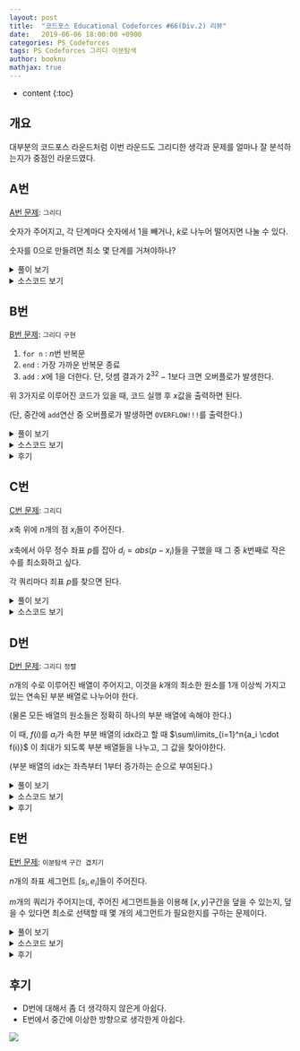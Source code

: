 ```yaml
---
layout: post
title:  "코드포스 Educational Codeforces #66(Div.2) 리뷰"
date:   2019-06-06 18:00:00 +0900
categories: PS_Codeforces
tags: PS Codeforces 그리디 이분탐색
author: booknu
mathjax: true
---
```


* content
{:toc}

## 개요
대부분의 코드포스 라운드처럼 이번 라운드도 그리디한 생각과 문제를 얼마나 잘 분석하는지가 중점인 라운드였다.

## A번

[A번 문제](<http://codeforces.com/contest/1175/problem/A>): `그리디`

숫자가 주어지고, 각 단계마다 숫자에서 $1$을 빼거나, $k$로 나누어 떨어지면 나눌 수 있다.

숫자를 $0$으로 만들려면 최소 몇 단계를 거쳐야하나?

<details>
<summary>풀이 보기</summary>
<div markdown="1">
$n$부터 시작해서 $0$이 될 때까지 다음을 반복한다,

1. $k$로 나눌 수 있을 때까지 뺀다. ($n - n \% k$)
2. $0$이 아니면 $k$로 나눈다.

한 단계마다 최소 $k$씩 나누어지므로 한 쿼리 당 시간복잡도는 $\log n$이다.

</div>
</details>

<details>
<summary>소스코드 보기</summary>
<div markdown="1">

```cpp
include <bits/stdc++.h>
using namespace std;

#ifdef LOCAL_BOOKNU
#define debug(...) cerr << "[" << #__VA_ARGS__ << "]:", debug_out(__VA_ARGS__)
#else
#define debug(...) 42
#endif

// ........................macro.......................... //
#define FOR(i, f, n) for(int (i) = (f); (i) < (int)(n); ++(i))
#define RFOR(i, f, n) for(int (i) = (f); (i) >= (int)(n); --(i))
#define pb push_back
#define emb emplace_back
#define fi first
#define se second
#define ENDL '\n'
#define sz(A) (int)(A).size()
#define ALL(A) A.begin(), A.end()
#define UNIQUE(c) (c).resize(unique(ALL(c)) - (c).begin())
#define next next9876
#define prev prev1234
typedef pair<int, int> ii;
typedef pair<int, ii> iii;
typedef vector<int> vi;
typedef vector<vi> vvi;
typedef vector<ii> vii;
typedef vector<vii> vvii;
typedef long long i64;
typedef unsigned long long ui64;
// inline i64 GCD(i64 a, i64 b) { if(b == 0) return a; return GCD(b, a % b); }
inline int getidx(const vi& ar, int x) { return lower_bound(ALL(ar), x) - ar.begin(); } // 좌표 압축에 사용: 정렬된 ar에서 x의 idx를 찾음
inline i64 GCD(i64 a, i64 b) { i64 n; if(a < b) swap(a, b); while(b != 0) { n = a % b; a = b; b = n; } return a; }
inline i64 LCM(i64 a, i64 b) { if(a == 0 || b == 0) return GCD(a, b); return a / GCD(a, b) * b; }
inline i64 CEIL(i64 n, i64 d) { return n / d + (i64)(n % d != 0); } // 음수일 때 이상하게 작동할 수 있음.
inline i64 ROUND(i64 n, i64 d) { return n / d + (i64)((n % d) * 2 >= d); }
const i64 MOD = 1e9+7;
inline i64 POW(i64 a, i64 n) {
	assert(0 <= n);
	i64 ret;
	for(ret = 1; n; a = a*a%MOD, n /= 2) { if(n%2) ret = ret*a%MOD; }
	return ret;
}
template <class T> ostream& operator<<(ostream& os, vector<T> v) {
	os << "[";
	int cnt = 0;
	for(auto vv : v) { os << vv; if(++cnt < v.size()) os << ","; }
	return os << "]";
}
template <class T> ostream& operator<<(ostream& os, set<T> v) {
	os << "[";
	int cnt = 0;
	for(auto vv : v) { os << vv; if(++cnt < v.size()) os << ","; }
	return os << "]";
}
template <class L, class R> ostream& operator<<(ostream& os, pair<L, R> p) { return os << "(" << p.fi << "," << p.se << ")"; }
void debug_out() { cerr << endl; }
template <typename Head, typename... Tail> void debug_out(Head H, Tail... T) { cerr << " " << H, debug_out(T...); }
// ....................................................... //

i64 n, m;
void input() {
	cin >> n >> m;
}

int solve() {
	i64 ans = 0;
	while(n) {
		if(n%m != 0) {
			ans += n%m;
			n -= n%m;
		}
		if(n) {
			n /= m;
			++ans;
		}
	}
	cout << ans << ENDL;
	return 0;
}

// ................. main .................. //
void execute() {
	int tt; cin >> tt;
	while(tt--)
	input(), solve();
}

int main(void) {
#ifdef LOCAL_BOOKNU
	freopen("input.txt", "r", stdin);
	// freopen("out.txt", "w", stdout);
#endif
	cin.tie(0), ios_base::sync_with_stdio(false);
	execute();
	return 0;
}
// ......................................... //
```

</div>
</details>

## B번

[B번 문제](<http://codeforces.com/contest/1175/problem/B>): `그리디` `구현`

1. `for n` : $n$번 반복문
2. `end` : 가장 가까운 반복문 종료
3. `add` : $x$에 $1$을 더한다. 단, 덧셈 결과가 $2^{32}-1$보다 크면 오버플로가 발생한다.

위 3가지로 이루어진 코드가 있을 때, 코드 실행 후 $x$값을 출력하면 된다.

(단, 중간에 `add`연산 중 오버플로가 발생하면 `OVERFLOW!!!`를 출력한다.)

<details>
<summary>풀이 보기</summary>
<div markdown="1">
구현이 은근히 까다로운 문제이다.

일단 기본적인 아이디어는 간단하다.

1. `for n` :스택을 통해 값을 계속 쌓아놓으며, 현재까지 쌓인 값의 곱들을 변수 $f$에 저장해두면 된다.
2. `end` : 스택 맨 마지막을 뺀 후, $f$에서 그 값을 나누면 된다.
3. `add` : $x$에 $f$를 더하면 된다.

구현에서 까다로운 점은, 중간에 $f$값 자체가 엄청나게 커질 수 있다는 것인데, 단순 계산으로는 최대 십진수로 $2 \cdot 10^{5}$ 자리수까지 커질 수 있어, BigInteger을 사용하더라도 그 연산 속도 때문에 시간 초과가 날 것이다.

또 까다로운 점이 $f$가 오버플로가 났다고 해서 답이 꼭 `OVERFLOW!!!`가 아니라 중간에 `add`만 이루어지지 않는다면 아무런 문제도 없다.

따라서 `for n`이 오버플로가 발생한 순간, 스택 포인터 변수에 오버플로가 발생한 변수의 포인터를 저장하고, 앞으로 `for n`문을 만나면 직접 $f$에 곱하지 않고 그냥 스택에만 쌓아두는 방식을 사용할 것이다.

또한 `end`를 통해 오버플로가 발생한 스택이 pop 된다면 그 때는 다시 스택 포인터 변수를 아무것도 가리키지 않는 상태로 둘 것이다.

만약 `add` 시 스택 포인터 변수가 무언가를 가리키고 있다면, 바로 `OVERFLOW!!!`를 출력하면 된다.

</div>
</details>

<details>
<summary>소스코드 보기</summary>
<div markdown="1">


```cpp
#include <bits/stdc++.h>
using namespace std;

#ifdef LOCAL_BOOKNU
#define debug(...) cerr << "[" << #__VA_ARGS__ << "]:", debug_out(__VA_ARGS__)
#else
#define debug(...) 42
#endif

// ........................macro.......................... //
#define FOR(i, f, n) for(int (i) = (f); (i) < (int)(n); ++(i))
#define RFOR(i, f, n) for(int (i) = (f); (i) >= (int)(n); --(i))
#define pb push_back
#define emb emplace_back
#define fi first
#define se second
#define ENDL '\n'
#define sz(A) (int)(A).size()
#define ALL(A) A.begin(), A.end()
#define UNIQUE(c) (c).resize(unique(ALL(c)) - (c).begin())
#define next next9876
#define prev prev1234
typedef pair<int, int> ii;
typedef pair<int, ii> iii;
typedef vector<int> vi;
typedef vector<vi> vvi;
typedef vector<ii> vii;
typedef vector<vii> vvii;
typedef long long i64;
typedef unsigned long long ui64;
// inline i64 GCD(i64 a, i64 b) { if(b == 0) return a; return GCD(b, a % b); }
inline int getidx(const vi& ar, int x) { return lower_bound(ALL(ar), x) - ar.begin(); } // 좌표 압축에 사용: 정렬된 ar에서 x의 idx를 찾음
inline i64 GCD(i64 a, i64 b) { i64 n; if(a < b) swap(a, b); while(b != 0) { n = a % b; a = b; b = n; } return a; }
inline i64 LCM(i64 a, i64 b) { if(a == 0 || b == 0) return GCD(a, b); return a / GCD(a, b) * b; }
inline i64 CEIL(i64 n, i64 d) { return n / d + (i64)(n % d != 0); } // 음수일 때 이상하게 작동할 수 있음.
inline i64 ROUND(i64 n, i64 d) { return n / d + (i64)((n % d) * 2 >= d); }
const i64 MOD = 0x7fffffffff;
inline i64 POW(i64 a, i64 n) {
	assert(0 <= n);
	i64 ret;
	for(ret = 1; n; a = a*a%MOD, n /= 2) { if(n%2) ret = ret*a%MOD; }
	return ret;
}
template <class T> ostream& operator<<(ostream& os, vector<T> v) {
	os << "[";
	int cnt = 0;
	for(auto vv : v) { os << vv; if(++cnt < v.size()) os << ","; }
	return os << "]";
}
template <class T> ostream& operator<<(ostream& os, set<T> v) {
	os << "[";
	int cnt = 0;
	for(auto vv : v) { os << vv; if(++cnt < v.size()) os << ","; }
	return os << "]";
}
template <class L, class R> ostream& operator<<(ostream& os, pair<L, R> p) { return os << "(" << p.fi << "," << p.se << ")"; }
void debug_out() { cerr << endl; }
template <typename Head, typename... Tail> void debug_out(Head H, Tail... T) { cerr << " " << H, debug_out(T...); }
// ....................................................... //

i64 lp, n, lim;
void input() {
	cin >> lp;
}

int solve() {
	lim = POW(2, 32)-1;
	debug(lim);
	stack<int> sta;
	sta.push(1);
	i64 f = 1;
	int of = -1;
	while(lp--) {
		string t; cin >> t;
		if(t == "add") {
			n += f;
			if(of != -1 || n > lim) {
				cout << "OVERFLOW!!!" << ENDL;
				return 0;
			}
		} else if(t == "for") {
			i64 x; cin >> x;
			if(of == -1) {
				f *= x;
				sta.push(x);
				if(f > lim) of = sta.size();
			} else sta.push(x);
		} else {
			if(of == -1) {
				f /= sta.top();
				sta.pop();
			} else if(of == sta.size()) {
				f /= sta.top();
				sta.pop();
				of = -1;
			} else sta.pop();
		}
	}
	cout << n << ENDL;
	return 0;
}

// ................. main .................. //
void execute() {
	input(), solve();
}

int main(void) {
#ifdef LOCAL_BOOKNU
	freopen("input.txt", "r", stdin);
	// freopen("out.txt", "w", stdout);
#endif
	cin.tie(0), ios_base::sync_with_stdio(false);
	execute();
	return 0;
}
// ......................................... //
```

</div>
</details>

<details>
<summary>후기</summary>
<div markdown="1">
구현이 좀 까다로워서 당황스러웠는데, 다행히 깔끔하게 처리해서 빠르게 넘어갈 수 있었다.

</div>
</details>

## C번

[C번 문제](<http://codeforces.com/contest/1175/problem/C>): `그리디` 

$x$축 위에 $n$개의 점 $x_i$들이 주어진다. 

$x$축에서 아무 정수 좌표 $p$를 잡아 $d_i = abs(p - x_i)$들을 구했을 때 그 중 $k$번째로 작은 수를 최소화하고 싶다.

각 쿼리마다 죄표 $p$를 찾으면 된다. 

<details>
<summary>풀이 보기</summary>
<div markdown="1">
문제 자체가 겉으로 보기에는 상당히 복잡해보인다.

우선 $p$가 증가함에 따라 $f_k(p)$ 값이 1차 혹은 2차 함수 꼴이 되어 이분/삼분 탐색을 할 수 있나 살펴봤지만, 그런 특성은 없었다.

하지만 잘 살펴보니, $p$를 어디로 잡든 결국은 어느 두 점 $x_{i-1}, x_i$ 사이에 존재한다는 점을 알아냈다.

(물론 $x_1, x_n$ 바깥 쪽에 존재할 수 있지만, 그런 경우는 무조건 손해를 본다는 것을 쉽게 알 수 있다.)

이 때 $d_i$들은 항상 $p$를 기준으로 왼쪽, 오른쪽으로 연속된 $k$개의 점들이 선택된다는 것을 알 수 있다.

이것을 바꿔말하면, $[x_i...x_{i+k-1}]$들이 $p$를 기준으로 $d_1...d_k$가 될 수 있는 점들이라는 뜻이고, 결국 좌표들 중 연속된 $k$개 점들의 구간의 크기가 가장 작은 것의 중점을 $p$로 잡으면 $d_k$가 최소화 된다는 것을 알 수 있다.

</div>
</details>

<details>
<summary>소스코드 보기</summary>
<div markdown="1">

```cpp
#include <bits/stdc++.h>
using namespace std;

#ifdef LOCAL_BOOKNU
#define debug(...) cerr << "[" << #__VA_ARGS__ << "]:", debug_out(__VA_ARGS__)
#else
#define debug(...) 42
#endif

// ........................macro.......................... //
#define FOR(i, f, n) for(int (i) = (f); (i) < (int)(n); ++(i))
#define RFOR(i, f, n) for(int (i) = (f); (i) >= (int)(n); --(i))
#define pb push_back
#define emb emplace_back
#define fi first
#define se second
#define ENDL '\n'
#define sz(A) (int)(A).size()
#define ALL(A) A.begin(), A.end()
#define UNIQUE(c) (c).resize(unique(ALL(c)) - (c).begin())
#define next next9876
#define prev prev1234
typedef pair<int, int> ii;
typedef pair<int, ii> iii;
typedef vector<int> vi;
typedef vector<vi> vvi;
typedef vector<ii> vii;
typedef vector<vii> vvii;
typedef long long i64;
typedef unsigned long long ui64;
// inline i64 GCD(i64 a, i64 b) { if(b == 0) return a; return GCD(b, a % b); }
inline int getidx(const vi& ar, int x) { return lower_bound(ALL(ar), x) - ar.begin(); } // 좌표 압축에 사용: 정렬된 ar에서 x의 idx를 찾음
inline i64 GCD(i64 a, i64 b) { i64 n; if(a < b) swap(a, b); while(b != 0) { n = a % b; a = b; b = n; } return a; }
inline i64 LCM(i64 a, i64 b) { if(a == 0 || b == 0) return GCD(a, b); return a / GCD(a, b) * b; }
inline i64 CEIL(i64 n, i64 d) { return n / d + (i64)(n % d != 0); } // 음수일 때 이상하게 작동할 수 있음.
inline i64 ROUND(i64 n, i64 d) { return n / d + (i64)((n % d) * 2 >= d); }
const i64 MOD = 1e9+7;
inline i64 POW(i64 a, i64 n) {
	assert(0 <= n);
	i64 ret;
	for(ret = 1; n; a = a*a%MOD, n /= 2) { if(n%2) ret = ret*a%MOD; }
	return ret;
}
template <class T> ostream& operator<<(ostream& os, vector<T> v) {
	os << "[";
	int cnt = 0;
	for(auto vv : v) { os << vv; if(++cnt < v.size()) os << ","; }
	return os << "]";
}
template <class T> ostream& operator<<(ostream& os, set<T> v) {
	os << "[";
	int cnt = 0;
	for(auto vv : v) { os << vv; if(++cnt < v.size()) os << ","; }
	return os << "]";
}
template <class L, class R> ostream& operator<<(ostream& os, pair<L, R> p) { return os << "(" << p.fi << "," << p.se << ")"; }
void debug_out() { cerr << endl; }
template <typename Head, typename... Tail> void debug_out(Head H, Tail... T) { cerr << " " << H, debug_out(T...); }
// ....................................................... //

const int MAXN = 2e5+10;
i64 n, k, ar[MAXN];
void input() {
	cin >> n >> k;
	FOR(i, 0, n) cin >> ar[i];
}

int solve() {
	i64 res = -1, cur = -1;
	FOR(i, 0, n-k) {
		if(res == -1 || cur > ar[i+k] - ar[i]) {
			res = i, cur = ar[i+k] - ar[i];
		}
	}
	cout << (ar[res+k] + ar[res]) / 2 << ENDL;
	return 0;
}

// ................. main .................. //
void execute() {
	int tt; cin >> tt;
	while(tt--)
	input(), solve();
}

int main(void) {
#ifdef LOCAL_BOOKNU
	freopen("input.txt", "r", stdin);
	// freopen("out.txt", "w", stdout);
#endif
	cin.tie(0), ios_base::sync_with_stdio(false);
	execute();
	return 0;
}
// ......................................... //
```

</div>
</details>


## D번

[D번 문제](<http://codeforces.com/contest/1175/problem/D>): `그리디` `정렬`

$n$개의 수로 이루어진 배열이 주어지고, 이것을 $k$개의 최소한 원소를 $1$개 이상씩 가지고 있는 연속된 부분 배열로 나누어야 한다.

(물론 모든 배열의 원소들은 정확히 하나의 부분 배열에 속해야 한다.)

이 때, $f(i)$를 $a_i$가 속한 부분 배열의 idx라고 할 때 $\sum\limits_{i=1}^n{a_i \cdot f(i)}$ 이 최대가 되도록 부분 배열들을 나누고, 그 값을 찾아야한다.

(부분 배열의 idx는 좌측부터 $1$부터 증가하는 순으로 부여된다.)

<details>
<summary>풀이 보기</summary>
<div markdown="1">
우선 위의 식을 개념적으로 풀어서 이해하면, 일단 세그먼트 단위로 쪼갠 후, 각 세그먼트에 들어있는 원소들의 합에 세그먼트 idx를 곱한것들의 합을 구하는 것으로 바뀐다. 즉,

$$\sum\limits_{i=1}^{k} i \cdot sum\_of\_seg(i)$$

이것을 그림으로 나타내면 다음과 같다.

![]({{site.url}}/img/190606_ECF66/segs_v1.png)

하지만 여기서 한 걸음 나아가 관찰 할 수 있는 중요한 사실이 있는데, 세그먼트의 idx는 $1$에서부터 증가한다는 것을 이용해 위의 식을 일종의 누적 합으로 표현할 수 있다.

$$\sum\limits_{i=1}^{k} sum(a_{seg\_start}...a_n)$$

즉, 다음 그림과 같은 형태다.

![]({{site.url}}/img/190606_ECF66/segs_v2.png)

이것을 이용해 배열의 끝부분부터 시작하는 누적 합을 구해 우선 세그먼트 $1$은 배열의 전체를 커버하니까 따로 빼서 더하고, 나머지 누적합 중 큰 순으로 $k-1$개를 더하면 그게 바로 최대값이 된다.

</div>
</details>

<details>
<summary>소스코드 보기</summary>
<div markdown="1">

```cpp
#include <bits/stdc++.h>
using namespace std;

#ifdef LOCAL_BOOKNU
#define debug(...) cerr << "[" << #__VA_ARGS__ << "]:", debug_out(__VA_ARGS__)
#else
#define debug(...) 42
#endif

// ........................macro.......................... //
#define FOR(i, f, n) for(int (i) = (f); (i) < (int)(n); ++(i))
#define RFOR(i, f, n) for(int (i) = (f); (i) >= (int)(n); --(i))
#define pb push_back
#define emb emplace_back
#define fi first
#define se second
#define ENDL '\n'
#define sz(A) (int)(A).size()
#define ALL(A) A.begin(), A.end()
#define UNIQUE(c) (c).resize(unique(ALL(c)) - (c).begin())
#define next next9876
#define prev prev1234
typedef pair<int, int> ii;
typedef pair<int, ii> iii;
typedef vector<int> vi;
typedef vector<vi> vvi;
typedef vector<ii> vii;
typedef vector<vii> vvii;
typedef long long i64;
typedef unsigned long long ui64;
// inline i64 GCD(i64 a, i64 b) { if(b == 0) return a; return GCD(b, a % b); }
inline int getidx(const vi& ar, int x) { return lower_bound(ALL(ar), x) - ar.begin(); } // 좌표 압축에 사용: 정렬된 ar에서 x의 idx를 찾음
inline i64 GCD(i64 a, i64 b) { i64 n; if(a < b) swap(a, b); while(b != 0) { n = a % b; a = b; b = n; } return a; }
inline i64 LCM(i64 a, i64 b) { if(a == 0 || b == 0) return GCD(a, b); return a / GCD(a, b) * b; }
inline i64 CEIL(i64 n, i64 d) { return n / d + (i64)(n % d != 0); } // 음수일 때 이상하게 작동할 수 있음.
inline i64 ROUND(i64 n, i64 d) { return n / d + (i64)((n % d) * 2 >= d); }
const i64 MOD = 1e9+7;
inline i64 POW(i64 a, i64 n) {
	assert(0 <= n);
	i64 ret;
	for(ret = 1; n; a = a*a%MOD, n /= 2) { if(n%2) ret = ret*a%MOD; }
	return ret;
}
template <class T> ostream& operator<<(ostream& os, vector<T> v) {
	os << "[";
	int cnt = 0;
	for(auto vv : v) { os << vv; if(++cnt < v.size()) os << ","; }
	return os << "]";
}
template <class T> ostream& operator<<(ostream& os, set<T> v) {
	os << "[";
	int cnt = 0;
	for(auto vv : v) { os << vv; if(++cnt < v.size()) os << ","; }
	return os << "]";
}
template <class L, class R> ostream& operator<<(ostream& os, pair<L, R> p) { return os << "(" << p.fi << "," << p.se << ")"; }
void debug_out() { cerr << endl; }
template <typename Head, typename... Tail> void debug_out(Head H, Tail... T) { cerr << " " << H, debug_out(T...); }
// ....................................................... //

const int MAXN = 3e5+10;
i64 n, k, ar[MAXN], ps[MAXN];
void input() {
	cin >> n >> k;
	RFOR(i, n-1, 0) cin >> ar[i];
}

int solve() {
	FOR(i, 0, n) ps[i] = (i ? ps[i-1] : 0) + ar[i];
	i64 ans = ps[n-1];
	sort(ps, ps + n - 1, greater<i64>());
	FOR(i, 0, k-1) ans += ps[i];
	cout << ans << ENDL;
	return 0;
}

// ................. main .................. //
void execute() {
	input(), solve();
}

int main(void) {
#ifdef LOCAL_BOOKNU
	freopen("input.txt", "r", stdin);
	// freopen("out.txt", "w", stdout);
#endif
	cin.tie(0), ios_base::sync_with_stdio(false);
	execute();
	return 0;
}
// ......................................... //
```

</div>
</details>



<details>
<summary>후기</summary>
<div markdown="1">

컨테스트 도중 잠깐 보다가 생각나는 아이디어가 없어서 E번으로 넘어갔는데, 컨테스트가 끝난 후 E를 풀고 자려고 누웠을 때 잠깐 생각했더니 아이디어가 떠올랐다.

조금만 더 생각했으면 적어도 이 문제는 풀 수 있었는데 상당히 아쉽다.

</div>
</details>

## E번

[E번 문제](<http://codeforces.com/contest/1175/problem/E>): `이분탐색` `구간 겹치기`

$n$개의 좌표 세그먼트 $[s_i, e_i]$들이 주어진다.

$m$개의 쿼리가 주어지는데, 주어진 세그먼트들을 이용해 $[x, y]$구간을 덮을 수 있는지, 덮을 수 있다면 최소로 선택할 때 몇 개의 세그먼트가 필요한지를 구하는 문제이다.

<details>
<summary>풀이 보기</summary>
<div markdown="1">

### 구간의 전처리

우선 구간의 겹침에 대해 다루는 문제들에서 가장 많이 배제되는 경우를 생각해보자.

그리디하게 아래 그림에서 `Seg`가 존재할 때 `P1` `P2` `P3`를 유지시켜야 할 필요가 있을까?

`Seg`가 해당 구간들을 전부 덮고도 남으니, 당연히 이들을 선택할 바에야 `Seg`를 선택하는 것이 이득이라고 볼 수 있다.

![]({{site.url}}/img/190606_ECF66/included_segs.png) 

이런 경우들을 배제하면, 남은 세그먼트들은 어떤 형태가 될까?

편의성을 위해 구간들을 `시작점이 작은 순`, `시작점이 같으면 끝 점이 큰 순`으로 정렬하고, 순차적으로 처리한다고 하자.

이 때, 현재 구간을 추가할지 말지는 이전 구간보다 `시작점이 크고`, `끝 점도 큰 경우`만 선택하면 된다.

왜 `시작점이 같은 경우`, `끝 점이 같거나 작은 경우`일 때는 배제하는지는 다음 그림을 보면 쉽게 이해할 수 있다.

![]({{site.url}}/img/190606_ECF66/seg_selection.png)

### 현재 구간을 선택했을 때 다음에 선택할 구간을 찾기

현재 구간 $s_i$를 선택했고, 아직은 더 커버를 해야지만 $[x, y]$를 완전히 덮을 수 있다고 할 때, 다음에는 어떤 구간을 선택하는게 이득일까?

당연하겠지만, $s_i$와 겹치면서(중간에 빈 틈이 없으면서) 끝 점이 가장 큰 구간을 선택하는 것이 가장 이득일 것이다.

그림으로 보면 빨간색 구간을 진한 파란색 구간의 다음 구간으로 선택할 것이다.

![]({{site.url}}/img/190606_ECF66/next_seg.png)

우리는 마치 그래프처럼 이런 `구간의 다음 구간`을 방향성 있는 간선처럼 연결할 것이고, 결국은 이 그래프는 DAG 형태가 된다.

이 때, $i$번째 구간의 다음 구간을 편의상 $edg[i]$라고 부르겠다.

그러나 각 구간마다 $edg[i]$를 구하는 일을 최대 $O(\log n)$시간만에 할 수 있어야 하는데, 이것은 이분 탐색을 이용해 쉽게 해결할 수 있다.

"$seg[i]$와 겹치면서 가장 끝 점이 먼 구간"을 찾는 것은 마치 $1$이 연속되다가 $0$이 나타나는 일종의 감소 함수에서 $1$이 나타나는 경우 중 $x$값이 가장 큰 경우를 찾는것과 비슷하기 때문에 이분 탐색으로 쉽게 구할 수 있다.

![]({{site.url}}/img/190606_ECF66/edg_graph.png)

### 연속된 구간들의 묶음

이런 $edg[i]$ 정보들을 이용하면, 서로 연속된 구간들의 그룹을 쉽게 알 수 있다.

즉, 다음 그림과 같은 그룹들을 얻는 것이다.

이 그룹 정보를 얻어두면 나중에 $[x, y]$를 구간들을 이용해 완전히 덮을 수 있는지 여부를 확인할 수 있다.

 ![]({{site.url}}/img/190606_ECF66/grp_segs.png)

이런 그룹들을 얻는 방법은 간단하다. $i=0$에서부터 시작해 $edg[i]$를 타고 가며 그루핑하면 되는데, 만약 $edg[i] = i$인 경우 다음 겹치는 구간이 없으므로 이 때 그루핑을 해주면 된다.

이런 그룹들의 정보를 편의상 $rng[i]$라고 부르겠다. (range)

### 구간들로 특정 범위를 완전히 덮을 수 있는지 확인

실제 쿼리를 받을 때, 우선 $[x, y]$를 구간들로 덮을 수 있는지를 $O(\log n)$만에 확인해야한다.

이것 역시 이분 탐색을 통해 알아낼 수 있는데, 우선 $[x, y]$를 완전히 덮는 구간이 존재한다면 유일하다.

따라서, $rng$를 이분 탐색을 통해 탐색하는데, "$x$보다 시작점이 작은 $rng$중 가장 $idx$가 큰 것"을 찾아서 그것이 $[x, y]$를 완전히 포함하는지 보면 된다.

### 범위를 완전히 덮는 최소 구간 수 구하기

위의 사실이 확인되었다면, 이제 최소값을 알아내야한다.

위에서 무조건 $edg[i]$를 타고 구간을 덮어가는게 가장 이득이라는건 알았는데, 매번 $edg[i]$를 타고 가면 $O(n)$의 시간이 걸리기 때문에 $O(\log^2n)$방법을 생각해야 한다.

이것 역시 이분 탐색으로 구할 수 있는데, "$[x, y]$를 덮는 연속된 구간들 중 그 `index 거리`가 가장 작은 경우"를 구하면 된다.

이 때 `index 거리`란 "$i$에서 $edg$를 타고 간 횟수"를 편하게 부른 말이다.

하지만 위의 이분 탐색을 구현하려면 "$i$에서 $k$번 $edg$를 타고 갔을 때 나오는 구간"을 $O(\log n)$에 알아낼 수 있어야 한다.

이것을 위해 `DP를 이용한 LCA`아이디어를 차용할 것인데, 쉽게 말해 "$edg[i][j] =$ $seg[i]$에서 $edg$를 타고 $2^j$번 이동했을 때의 $seg$번호"를 전처리해두고, 이것을 이용해 $O(\log n)$번에 구간으로 찾아가는 것이다.

결국 이분탐색을 해서 얻어진`index 거리`$+ 1$이 해당 쿼리의 답이 된다.

</div>
</details>

<details>
<summary>소스코드 보기</summary>
<div markdown="1">

```cpp
#include <bits/stdc++.h>
using namespace std;

#ifdef LOCAL_BOOKNU
#define debug(...) cerr << "[" << #__VA_ARGS__ << "]:", debug_out(__VA_ARGS__)
#else
#define debug(...) 42
#endif

// ........................macro.......................... //
#define FOR(i, f, n) for(int (i) = (f); (i) < (int)(n); ++(i))
#define RFOR(i, f, n) for(int (i) = (f); (i) >= (int)(n); --(i))
#define pb push_back
#define emb emplace_back
#define fi first
#define se second
#define ENDL '\n'
#define sz(A) (int)(A).size()
#define ALL(A) A.begin(), A.end()
#define UNIQUE(c) (c).resize(unique(ALL(c)) - (c).begin())
#define next next9876
#define prev prev1234
typedef pair<int, int> ii;
typedef pair<int, ii> iii;
typedef vector<int> vi;
typedef vector<vi> vvi;
typedef vector<ii> vii;
typedef vector<vii> vvii;
typedef long long i64;
typedef unsigned long long ui64;
// inline i64 GCD(i64 a, i64 b) { if(b == 0) return a; return GCD(b, a % b); }
inline int getidx(const vi& ar, int x) { return lower_bound(ALL(ar), x) - ar.begin(); } // 좌표 압축에 사용: 정렬된 ar에서 x의 idx를 찾음
inline i64 GCD(i64 a, i64 b) { i64 n; if(a < b) swap(a, b); while(b != 0) { n = a % b; a = b; b = n; } return a; }
inline i64 LCM(i64 a, i64 b) { if(a == 0 || b == 0) return GCD(a, b); return a / GCD(a, b) * b; }
inline i64 CEIL(i64 n, i64 d) { return n / d + (i64)(n % d != 0); } // 음수일 때 이상하게 작동할 수 있음.
inline i64 ROUND(i64 n, i64 d) { return n / d + (i64)((n % d) * 2 >= d); }
const i64 MOD = 1e9+7;
inline i64 POW(i64 a, i64 n) {
	assert(0 <= n);
	i64 ret;
	for(ret = 1; n; a = a*a%MOD, n /= 2) { if(n%2) ret = ret*a%MOD; }
	return ret;
}
template <class T> ostream& operator<<(ostream& os, vector<T> v) {
	os << "[";
	int cnt = 0;
	for(auto vv : v) { os << vv; if(++cnt < v.size()) os << ","; }
	return os << "]";
}
template <class T> ostream& operator<<(ostream& os, set<T> v) {
	os << "[";
	int cnt = 0;
	for(auto vv : v) { os << vv; if(++cnt < v.size()) os << ","; }
	return os << "]";
}
template <class L, class R> ostream& operator<<(ostream& os, pair<L, R> p) { return os << "(" << p.fi << "," << p.se << ")"; }
void debug_out() { cerr << endl; }
template <typename Head, typename... Tail> void debug_out(Head H, Tail... T) { cerr << " " << H, debug_out(T...); }
// ....................................................... //

// seg들을 x[i-1] < x[i] && y[i-1] < y[i] 형태가 되도록 걸러낸 후
// 각 정점에서 이어져있으면서 e가 가장 먼 edg들을 구한다.
// 또한 특정 범위를 모두 칠할 수 있는지를 알아내기 위해 건너건너 이어져서 뭉터기가 되는 rng들을 구해놓는다.
// 이제 매 쿼리마다 [s, e]가 완전히 포함되는 rng가 있는지를 이분 탐색으로 찾아내고,
// 만약 그런게 있으면 [s, e] 구간의 시작점을 포함하면서 e가 최대한 큰 "시작 seg"를 이분 탐색으로 찾아낸다.
// 거기서 또 이분 탐색을 통해 "시작 seg"에서 [s, e]를 포함할 수 있도록 할 수 있는 가운데 최소로 가야할 dis를 역시 이분 탐색을 통해 찾는다.
// 그러나 한 단계씩 edg를 타고 가면 O(n)이 걸리니까 lca 아이디어를 도입해서 빠르게 dis만큼 가보도록 한다.
// Time Complexity : O(nlog^2n)
const int MAXN = 2e5+10, LOGN = 18;
int n, m, edg[MAXN][LOGN];
vii seg, rng; // rng : 뭉터기 seg 범위
ii ars[MAXN];
void input() {
	cin >> n >> m;
	FOR(i, 0, n) cin >> ars[i].first >> ars[i].second;
}

// 해당하는 rng를 찾는다.
// 없으면 -1 반환
int findrng(int x, int y) {
	int s = 0, e = rng.size();
	while(s + 1 < e) {
		int mid = (s + e) / 2;
		if(seg[rng[mid].first].first <= x) s = mid;
		else e = mid;
	}
	if(seg[rng[s].first].first <= x && y <= seg[rng[s].second].second) return s;
	return -1;
}

// start 지점을 찾는다.
// start 지점을 포함하면서 e가 가장 큰 지점을 반환.
int getstart(int x) {
	int s = 0, e = seg.size();
	while(s + 1 < e) {
		int mid = (s + e) / 2;
		if(seg[mid].first <= x) s = mid;
		else e = mid;
	}
	return s;
}

// s에서 빠르게 dis 다음번째 정점을 찾는다.
int getnext(int s, int dis) {
	FOR(j, 0, LOGN) {
		if(dis&(1<<j)) s = edg[s][j];
	}
	return s;
}

int solve() {
	sort(ars, ars + n, [](ii& x, ii& y) {
		if(x.first == y.first) return x.second > y.second;
		return x.first < y.first;
	});
	FOR(i, 0, n) {
		if(!seg.size() || (seg.back().fi < ars[i].first && seg.back().second < ars[i].second)) seg.pb(ars[i]);
	}
	n = seg.size();
	FOR(i, 0, n) {
		auto it = lower_bound(ALL(seg), ii(seg[i].second, -1));
		if(it == seg.end() || it->first > seg[i].second) --it;
		edg[i][0] = it - seg.begin();
	}
	{
		int p = 0;
		FOR(i, 0, n) {
			if(edg[i][0] == i) rng.pb({ p, i }), p = i+1;
		}
	}
	FOR(j, 1, LOGN) {
		FOR(i, 0, n) {
			edg[i][j] = edg[edg[i][j-1]][j-1];
		}
	}
	while(m--) {
		int x, y; cin >> x >> y;
		if(findrng(x, y) == -1) {
			cout << -1 << ENDL;
			continue;
		}
		int p = getstart(x), ans = 1;
		int s = -1, e = n;
		while(s + 1 < e) {
			int mid = (s+e)/2, nxt = getnext(p, mid);
			if(y <= seg[nxt].second) e = mid;
			else s = mid;
		}
		cout << e+1 << ENDL;
	}
	return 0;
}

// ................. main .................. //
void execute() {
	input(), solve();
}

int main(void) {
#ifdef LOCAL_BOOKNU
	freopen("input.txt", "r", stdin);
	// freopen("out.txt", "w", stdout);
#endif
	cin.tie(0), ios_base::sync_with_stdio(false);
	execute();
	return 0;
}
// ......................................... //
```

</div>
</details>

<details>
<summary>후기</summary>
<div markdown="1">
처음 생각하던 방향성은 맞았는데, 중간에 구현을 하다가 "결국 $seg[0]$부터 시작해 $edg$를 타고 갈 수 있는 구간들만 남기면 되지 않나?"라는 이상한 그리디 방법을 생각해버린 바람에 시간을 날리고 문제를 풀지 못했다.

그 사실을 컨테스트 끝나기 1분 전에 알아버려서 굉장히 아쉬웠다. 

</div>
</details>


## 후기

- D번에 대해서 좀 더 생각하지 않은게 아쉽다.
- E번에서 중간에 이상한 방향으로 생각한게 아쉽다.

![]({{site.url}}/img/190606_ECF66/standings.png)